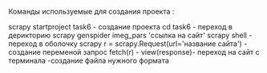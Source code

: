 










Команды используемые для создания проекта :

scrapy startproject task6 - создание проекта
cd task6 - переход в дерикторию
scrapy genspider imeg_pars 'ссылка на сайт'
scrapy shell - переход в оболочку scrapy
r = scrapy.Request(url='название сайта') - создание переменой запрос 
fetch(r) - 
view(response)- переход на сайт с терминала
 -создание файла нужного формата 
